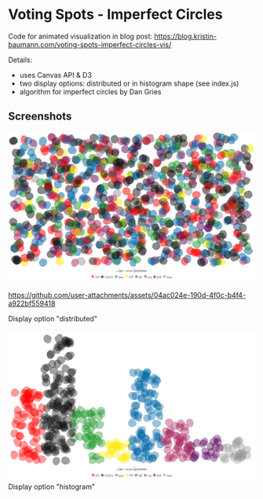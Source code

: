 # Voting Spots - Imperfect Circles

Code for animated visualization in blog post: https://blog.kristin-baumann.com/voting-spots-imperfect-circles-vis/

Details:

- uses Canvas API & D3
- two display options: distributed or in histogram shape (see index.js)
- algorithm for imperfect circles by Dan Gries

## Screenshots

![Screenshot of animated visualization, type distributed](./screenshots/screenshot_distributed.png)

https://github.com/user-attachments/assets/04ac024e-190d-4f0c-b4f4-a922bf559418

Display option "distributed"

![Screenshot of animated visualization, type histogram](./screenshots/screenshot_histogram.png)
Display option "histogram"
